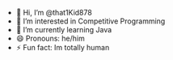 - 👋 Hi, I’m @that1Kid878
- 👀 I’m interested in Competitive Programming
- 🌱 I’m currently learning Java
- 😄 Pronouns: he/him
- ⚡ Fun fact: Im totally human
